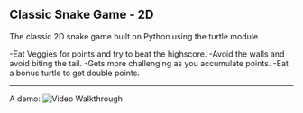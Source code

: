 ## Classic Snake Game - 2D
The classic 2D snake game built on Python using the turtle module. 

-Eat Veggies for points and try to beat the highscore. 
-Avoid the walls and avoid biting the tail.
-Gets more challenging as you accumulate points.
-Eat a bonus turtle to get double points.

-------------------------------------------

A demo:
<img src='' width='' title='Video Walkthrough' width='' alt='Video Walkthrough' />


